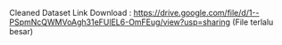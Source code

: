 Cleaned Dataset Link Download : https://drive.google.com/file/d/1--PSpmNcQWMVoAgh31eFUlEL6-OmFEug/view?usp=sharing
(File terlalu besar)